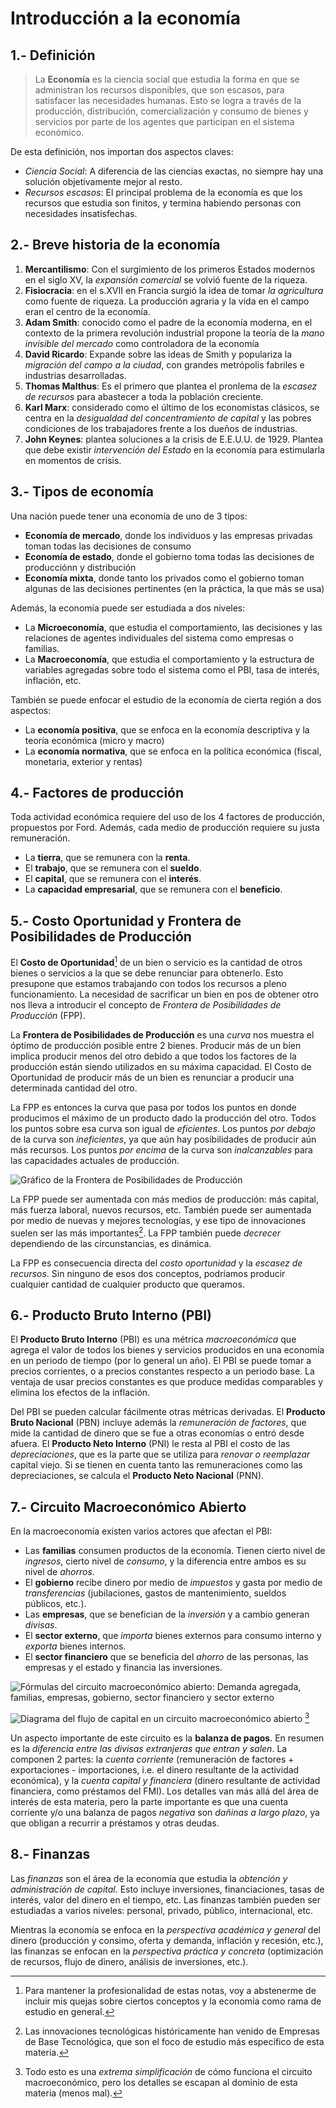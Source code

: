 # Introducción a la economía

## 1.- Definición

> La **Economía** es la ciencia social que estudia la forma en que se administran los recursos disponibles, que son escasos, para satisfacer las necesidades humanas. Esto se logra a través de la producción, distribución, comercialización y consumo de bienes y servicios por parte de los agentes que participan en el sistema económico.

De esta definición, nos importan dos aspectos claves:

- _Ciencia Social_: A diferencia de las ciencias exactas, no siempre hay una solución objetivamente mejor al resto.
- _Recursos escasos_: El principal problema de la economía es que los recursos que estudia son finitos, y termina habiendo personas con necesidades insatisfechas.

## 2.- Breve historia de la economía

1. **Mercantilismo**: Con el surgimiento de los primeros Estados modernos en el siglo XV, la _expansión comercial_ se volvió fuente de la riqueza.
2. **Fisiocracia**: en el s.XVII en Francia surgió la idea de tomar _la agricultura_ como fuente de riqueza. La producción agraria y la vida en el campo eran el centro de la economía.
3. **Adam Smith**: conocido como el padre de la economía moderna, en el contexto de la primera revolución industrial propone la teoría de la _mano invisible del mercado_ como controladora de la economía
4. **David Ricardo**: Expande sobre las ideas de Smith y populariza la _migración del campo a la ciudad_, con grandes metrópolis fabriles e industrias desarrolladas.
5. **Thomas Malthus**: Es el primero que plantea el pronlema de la _escasez de recursos_ para abastecer a toda la población creciente.
6. **Karl Marx**: considerado como el último de los economistas clásicos, se centra en la _desigualdad del concentramiento de capital_ y las pobres condiciones de los trabajadores frente a los dueños de industrias.
7. **John Keynes**: plantea soluciones a la crisis de E.E.U.U. de 1929. Plantea que debe existir _intervención del Estado_ en la economía para estimularla en momentos de crisis.

## 3.- Tipos de economía

Una nación puede tener una economía de uno de 3 tipos:

- **Economía de mercado**, donde los individuos y las empresas privadas toman todas las decisiones de consumo
- **Economía de estado**, donde el gobierno toma todas las decisiones de producciónn y distribución
- **Economía mixta**, donde tanto los privados como el gobierno toman algunas de las decisiones pertinentes (en la práctica, la que más se usa)

Además, la economía puede ser estudiada a dos niveles:

- La **Microeconomía**, que estudia el comportamiento, las decisiones y las relaciones de agentes individuales del sistema como empresas o familias.
- La **Macroeconomía**, que estudia el comportamiento y la estructura de variables agregadas sobre todo el sistema como el PBI, tasa de interés, inflación, etc.

También se puede enfocar el estudio de la economía de cierta región a dos aspectos:

- La **economía positiva**, que se enfoca en la economía descriptiva y la teoría económica (micro y macro)
- La **economía normativa**, que se enfoca en la política económica (fiscal, monetaria, exterior y rentas)

## 4.- Factores de producción

Toda actividad económica requiere del uso de los 4 factores de producción, propuestos por Ford. Además, cada medio de producción requiere su justa remuneración.

- La **tierra**, que se remunera con la **renta**.
- El **trabajo**, que se remunera con el **sueldo**.
- El **capital**, que se remunera con el **interés**.
- La **capacidad empresarial**, que se remunera con el **beneficio**.

## 5.- Costo Oportunidad y Frontera de Posibilidades de Producción

El **Costo de Oportunidad**[^1] de un bien o servicio es la cantidad de otros bienes o servicios a la que se debe renunciar para obtenerlo. Esto presupone que estamos trabajando con todos los recursos a pleno funcionamiento. La necesidad de sacrificar un bien en pos de obtener otro nos lleva a introducir el concepto de _Frontera de Posibilidades de Producción_ (FPP).

La **Frontera de Posibilidades de Producción** es una _curva_ nos muestra el óptimo de producción posible entre 2 bienes. Producir más de un bien implica producir menos del otro debido a que todos los factores de la producción están siendo utilizados en su máxima capacidad. El Costo de Oportunidad de producir más de un bien es renunciar a producir una determinada cantidad del otro.

La FPP es entonces la curva que pasa por todos los puntos en donde producimos el máximo de un producto dado la producción del otro. Todos los puntos sobre esa curva son igual de _eficientes_. Los puntos _por debajo_ de la curva son _ineficientes_, ya que aún hay posibilidades de producir aún más recursos. Los puntos _por encima_ de la curva son _inalcanzables_ para las capacidades actuales de producción.

![Gráfico de la Frontera de Posibilidades de Producción][img1]

La FPP puede ser aumentada con más medios de producción: más capital, más fuerza laboral, nuevos recursos, etc. También puede ser aumentada por medio de nuevas y mejores tecnologías, y ese tipo de innovaciones suelen ser las más importantes[^2]. La FPP también puede _decrecer_ dependiendo de las circunstancias, es dinámica.

La FPP es consecuencia directa del _costo oportunidad_ y la _escasez de recursos_. Sin ninguno de esos dos conceptos, podríamos producir cualquier cantidad de cualquier producto que queramos.

## 6.- Producto Bruto Interno (PBI)

El **Producto Bruto Interno** (PBI) es una métrica _macroeconómica_ que agrega el valor de todos los bienes y servicios producidos en una economía en un periodo de tiempo (por lo general un año). El PBI se puede tomar a precios corrientes, o a precios constantes respecto a un periodo base. La ventaja de usar precios constantes es que produce medidas comparables y elimina los efectos de la inflación.

Del PBI se pueden calcular fácilmente otras métricas derivadas. El **Producto Bruto Nacional** (PBN) incluye además la _remuneración de factores_, que mide la cantidad de dinero que se fue a otras economías o entró desde afuera. El **Producto Neto Interno** (PNI) le resta al PBI el costo de las _depreciaciones_, que es la parte que se utiliza para _renovar o reemplazar_ capital viejo. Si se tienen en cuenta tanto las remuneraciones como las depreciaciones, se calcula el **Producto Neto Nacional** (PNN).

## 7.- Circuito Macroeconómico Abierto

En la macroeconomía existen varios actores que afectan el PBI:

- Las **familias** consumen productos de la economía. Tienen cierto nivel de _ingresos_, cierto nivel de _consumo_, y la diferencia entre ambos es su nivel de _ahorros_.
- El **gobierno** recibe dinero por medio de _impuestos_ y gasta por medio de _transferencias_ (jubilaciones, gastos de mantenimiento, sueldos públicos, etc.).
- Las **empresas**, que se benefician de la _inversión_ y a cambio generan _divisas_.
- El **sector externo**, que _importa_ bienes externos para consumo interno y _exporta_ bienes internos.
- El **sector financiero** que se beneficia del _ahorro_ de las personas, las empresas y el estado y financia las inversiones.

![Fórmulas del circuito macroeconómico abierto: Demanda agregada, familias, empresas, gobierno, sector financiero y sector externo][img2]

![Diagrama del flujo de capital en un circuito macroeconómico abierto][img3]
[^3]

Un aspecto importante de este circuito es la **balanza de pagos**. En resumen es la _diferencia entre las divisas extranjeras que entran y salen_. La componen 2 partes: la _cuenta corriente_ (remuneración de factores + exportaciones - importaciones, i.e. el dinero resultante de la actividad económica), y la _cuenta capital y financiera_ (dinero resultante de actividad financiera, como préstamos del FMI). Los detalles van más allá del área de interés de esta materia, pero la parte importante es que una cuenta corriente y/o una balanza de pagos _negativa_ son _dañinas a largo plazo_, ya que obligan a recurrir a préstamos y otras deudas.

## 8.- Finanzas

Las _finanzas_ son el área de la economía que estudia la _obtención y administración de capital_. Esto incluye inversiones, financiaciones, tasas de interés, valor del dinero en el tiempo, etc. Las finanzas también pueden ser estudiadas a varios niveles: personal, privado, público, internacional, etc.

Mientras la economía se enfoca en la _perspectiva académica y general_ del dinero (producción y consimo, oferta y demanda, inflación y recesión, etc.), las finanzas se enfocan en la _perspectiva práctica y concreta_ (optimización de recursos, flujo de dinero, análisis de inversiones, etc.).

[^1]: Para mantener la profesionalidad de estas notas, voy a abstenerme de incluir mis quejas sobre ciertos conceptos y la economía como rama de estudio en general.
[^2]: Las innovaciones tecnológicas históricamente han venido de Empresas de Base Tecnológica, que son el foco de estudio más específico de esta materia.
[^3]: Todo esto es una _extrema simplificación_ de cómo funciona el circuito macroeconómico, pero los detalles se escapan al dominio de esta materia (menos mal).

[img1]: Imagenes/01-1-FPP.png "Frontera de Posibilidades de Produccion"
[img2]: Imagenes/01-2-circ_macro_formula.png "Fórmulas macroeconómicas"
[img3]: Imagenes/01-3-circ_macro_diagrama.png "El Circuito Macroeconómico Abierto"
